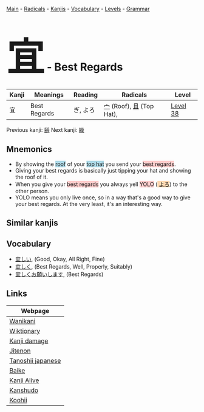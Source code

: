 <style> bigfont {font-size: 100px}</style>
[Main](../index.md) -
[Radicals](../radicals.md) -
[Kanjis](../kanjis.md) -
[Vocabulary](../vocabulary.md) -
[Levels](../levels.md) -
[Grammar](../grammar.md)
# <bigfont> 宜</bigfont> - Best Regards 

| Kanji | Meanings | Reading | Radicals | Level |
| --- | --- | --- | --- | --- |
| 宜 | Best Regards | ぎ, よろ | [宀](../radicals/宀.md) (Roof), [且](../radicals/且.md) (Top Hat),  | [Level 38](../levels/wk_level38.md) |

Previous kanji: [齢](齢.md) Next kanji: [繰](繰.md) 

## Mnemonics
 * By showing the <span style="background-color:#ADD8E6"> roof</span> of your <span style="background-color:#ADD8E6"> top hat</span> you send your <span style="background-color:#ffcccb"> best regards</span>.
* Giving your best regards is basically just tipping your hat and showing the roof of it.
* When you give your <span style="background-color:#ffcccb"> best regards</span> you always yell <span style="background-color:#ffcccb"> YOLO</span> (<span style="background-color:#fed8b1"> [よろ](https://jisho.org/search/よろ)</span>) to the other person.
* YOLO means you only live once, so in a way that's a good way to give your best regards. At the very least, it's an interesting way.


## Similar kanjis
 


## Vocabulary
 * [宜しい](../vocabulary/宜.md), (Good, Okay, All Right, Fine)
* [宜しく](../vocabulary/宜.md), (Best Regards, Well, Properly, Suitably)
* [宜しくお願いします](../vocabulary/宜.md), (Best Regards)



## Links 

| Webpage |
| --- |
| [Wanikani          ](https://www.wanikani.com/kanji/宜) |
| [Wiktionary        ](https://en.wiktionary.org/wiki/宜) |
| [Kanji damage      ](http://www.kanjidamage.com/kanji/search?utf8=✓&q=宜) |
| [Jitenon           ](https://jitenon.com/kanji/宜) |
| [Tanoshii japanese ](https://www.tanoshiijapanese.com/dictionary/kanji.cfm?k=宜) |
| [Baike             ](https://baike.baidu.com/item/宜) |
| [Kanji Alive       ](https://app.kanjialive.com/宜) |
| [Kanshudo          ](https://www.kanshudo.com/searchmn?q=宜) |
| [Koohii            ](https://kanji.koohii.com/study/kanji/宜) |
